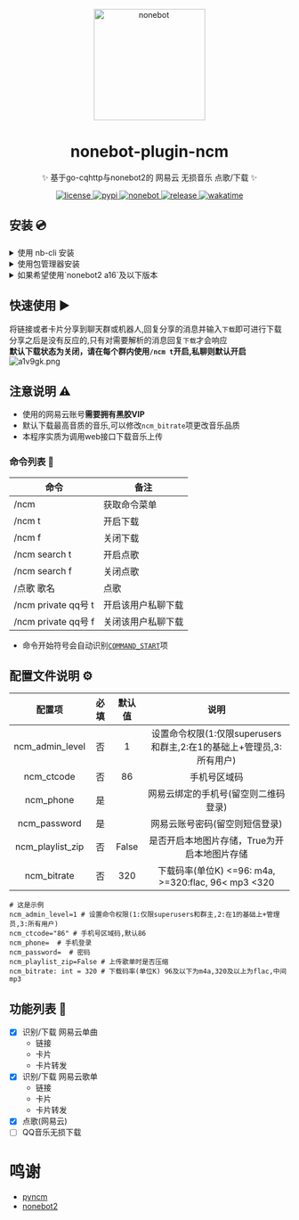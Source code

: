 

<p align="center">
  <img src="https://files.catbox.moe/7cy61g.png" width="200" height="200" alt="nonebot"></a>
</p>

<div align="center">

# nonebot-plugin-ncm

✨ 基于go-cqhttp与nonebot2的 网易云 无损音乐 点歌/下载 ✨
</div>

<p align="center">
  <a href="https://github.com/kitUIN/nonebot-plugin-ncm/blob/master/LICENSE">
    <img src="https://img.shields.io/badge/license-Apache--2.0-green" alt="license">
  </a>
  <a href="https://pypi.python.org/pypi/nonebot-plugin-ncm">
    <img src="https://img.shields.io/pypi/v/nonebot-plugin-ncm" alt="pypi">
  </a>
  <a href="https://github.com/nonebot/nonebot2/releases/tag/v2.0.0rc2">
    <img src="https://img.shields.io/static/v1?label=nonebot2&message=v2.0.0rc2&color=brightgreen" alt="nonebot">
  </a>
  <a href="https://github.com/kitUIN/nonebot-plugin-ncm/releases">
    <img src="https://img.shields.io/github/v/release/kitUIN/nonebot-plugin-ncm" alt="release">
  </a>
  <a href="https://wakatime.com/badge/user/3b5608c7-e0b6-44a2-a217-cad786040b48/project/2a431792-e82f-48f5-839c-9ee566910fe5"><img src="https://wakatime.com/badge/user/3b5608c7-e0b6-44a2-a217-cad786040b48/project/2a431792-e82f-48f5-839c-9ee566910fe5.svg" alt="wakatime"></a>
</p>


## 安装 💿
 
<details>
<summary>使用 nb-cli 安装</summary>
在 nonebot2 项目的根目录下打开命令行, 输入以下指令即可安装

    nb plugin install nonebot-plugin-ncm  
    或者  
    python -m nb_cli plugin install nonebot-plugin-ncm  
    
</details>

<details>
<summary>使用包管理器安装</summary>
在 nonebot2 项目的插件目录下, 打开命令行, 根据你使用的包管理器, 输入相应的安装命令

<details>
<summary>pip</summary>

    pip install nonebot-plugin-ncm
</details>
<details>
<summary>pdm</summary>

    pdm add nonebot-plugin-ncm
</details>
<details>
<summary>poetry</summary>

    poetry add nonebot-plugin-ncm
</details>

打开 nonebot2 项目根目录下的 `pyproject.toml` 文件, 在 `[tool.nonebot]` 部分追加写入

    plugins = ["nonebot-plugin-ncm"]

</details>
<details>
  <summary>如果希望使用`nonebot2 a16`及以下版本 </summary>
  
    pip install nonebot-plugin-ncm==1.1.0
</details>

## 快速使用 ▶️
将链接或者卡片分享到聊天群或机器人,回复分享的消息并输入`下载`即可进行下载  
分享之后是没有反应的,只有对需要解析的消息回复`下载`才会响应  
**默认下载状态为关闭，请在每个群内使用`/ncm t`开启,私聊则默认开启**  
![a1v9gk.png](https://files.catbox.moe/a1v9gk.png)


## 注意说明 ⚠️
- 使用的网易云账号**需要拥有黑胶VIP** 
- 默认下载最高音质的音乐,可以修改`ncm_bitrate`项更改音乐品质  
- 本程序实质为调用web接口下载音乐上传

### 命令列表 📃
| 命令                 | 备注        |
|--------------------|-----------|
| /ncm               | 获取命令菜单    |
| /ncm t             | 开启下载      |
| /ncm f             | 关闭下载      |
| /ncm search t      | 开启点歌      |
| /ncm search f      | 关闭点歌      |
| /点歌 歌名             | 点歌        |
| /ncm private qq号 t | 开启该用户私聊下载 |
| /ncm private qq号 f | 关闭该用户私聊下载 |
- 命令开始符号会自动识别[`COMMAND_START`](https://v2.nonebot.dev/docs/api/config#Config-command_start)项


## 配置文件说明 ⚙️
| 配置项 | 必填 | 默认值 | 说明 |
|:-----:|:----:|:----:|:----:|
| ncm_admin_level | 否 | 1 | 设置命令权限(1:仅限superusers和群主,2:在1的基础上+管理员,3:所有用户) |
| ncm_ctcode | 否 | 86 | 手机号区域码 |
| ncm_phone | 是 |   | 网易云绑定的手机号(留空则二维码登录) |
| ncm_password | 是 |   | 网易云账号密码(留空则短信登录) |
| ncm_playlist_zip | 否 | False | 是否开启本地图片存储，True为开启本地图片存储 |
| ncm_bitrate | 否 | 320 | 下载码率(单位K) <=96: m4a, >=320:flac, 96< mp3 <320|
```
# 这是示例
ncm_admin_level=1 # 设置命令权限(1:仅限superusers和群主,2:在1的基础上+管理员,3:所有用户)
ncm_ctcode="86" # 手机号区域码,默认86
ncm_phone=  # 手机登录
ncm_password=  # 密码
ncm_playlist_zip=False # 上传歌单时是否压缩
ncm_bitrate: int = 320 # 下载码率(单位K) 96及以下为m4a,320及以上为flac,中间mp3
```

## 功能列表 📃
- [x] 识别/下载 网易云单曲
    - 链接
    - 卡片
    - 卡片转发
- [x] 识别/下载 网易云歌单    
    - 链接
    - 卡片
    - 卡片转发
- [x] 点歌(网易云)
- [ ] QQ音乐无损下载

# 鸣谢
- [pyncm](https://github.com/greats3an/pyncm)
- [nonebot2](https://github.com/nonebot/nonebot2)
